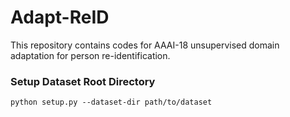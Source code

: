 # Adapt-ReID
This repository contains codes for AAAI-18 unsupervised domain adaptation for person re-identification.

### Setup Dataset Root Directory
``` 
python setup.py --dataset-dir path/to/dataset
```
